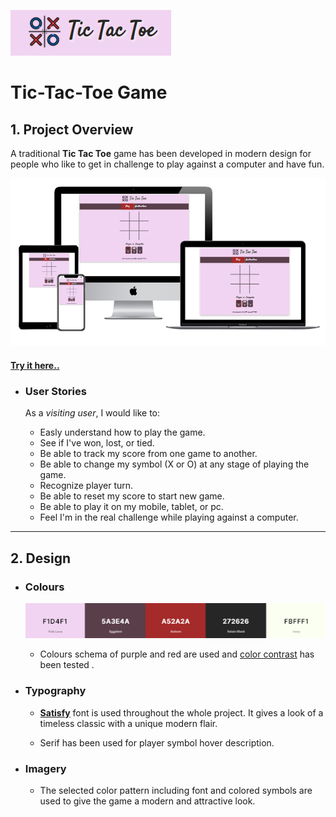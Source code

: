 ![Game logo](media/logo.PNG)

# Tic-Tac-Toe Game

## 1. Project Overview
A traditional **Tic Tac Toe** game has been developed in modern design for people who like to get in challenge to play against a computer and have fun.

![Project layout](media/gameLayout.PNG)
#### [Try it here..](https://amal-bb.github.io/Tic-Tac-Toe-Game/)

+ ### **User Stories**

   As a *visiting user*, I would like to:

  * Easly understand how to play the game.
  * See if I've won, lost, or tied.
  * Be able to track my score from one game to another.
  * Be able to change my symbol (X or O) at any stage of playing the game.
  * Recognize player turn.
  * Be able to reset my score to start new game.
  * Be able to play it on my mobile, tablet, or pc.
  * Feel I'm in the real challenge while playing against a computer.

----
## 2. Design

+ ### **Colours**

    ![colours schema](media/colorsPalette.PNG)

    * Colours schema of purple and red are used and [color contrast](media/colorsContrast.PNG) has been tested .

+ ### **Typography**

   * [**Satisfy**](https://fonts.google.com/specimen/Satisfy?preview.text=Tic%20Tac%20Toe&preview.text_type=custom#about) font is used throughout the whole project. It gives a look of a timeless classic with a unique modern flair.

   * Serif has been used for player symbol hover description. 

+ ### **Imagery**

   * The selected color pattern including font and colored symbols are used to give the game a modern and attractive look. 



